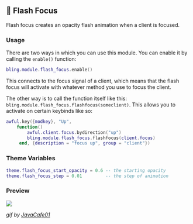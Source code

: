 ## 🔦 Flash Focus <!-- {docsify-ignore} -->

Flash focus creates an opacity flash animation when a client is focused.


### Usage

There are two ways in which you can use this module. You can enable it by calling the `enable()` function:
```lua
bling.module.flash_focus.enable()
```
This connects to the focus signal of a client, which means that the flash focus will activate with whatever method you use to focus the client.

The other way is to call the function itself like this: `bling.module.flash_focus.flashfocus(someclient)`. This allows you to activate on certain keybinds like so:
```lua
awful.key({modkey}, "Up",
    function()
        awful.client.focus.bydirection("up")
        bling.module.flash_focus.flashfocus(client.focus)
     end, {description = "focus up", group = "client"})
```

### Theme Variables
```lua
theme.flash_focus_start_opacity = 0.6 -- the starting opacity
theme.flash_focus_step = 0.01         -- the step of animation
```

### Preview

![](https://imgur.com/5txYrlV.gif)

*gif by [JavaCafe01](https://github.com/JavaCafe01)*
